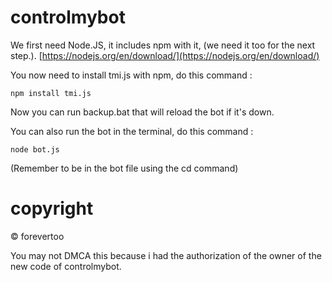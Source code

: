 # controlmybot

We first need Node.JS, it includes npm with it, (we need it too for the next step.). [https://nodejs.org/en/download/](https://nodejs.org/en/download/)

You now need to install tmi.js with npm, do this command : 

`npm install tmi.js`

Now you can run backup.bat that will reload the bot if it's down.

You can also run the bot in the terminal, do this command :  

`node bot.js`

(Remember to be in the bot file using the cd command)

# copyright

© forevertoo

You may not DMCA this because i had the authorization of the owner of the new code of controlmybot.
